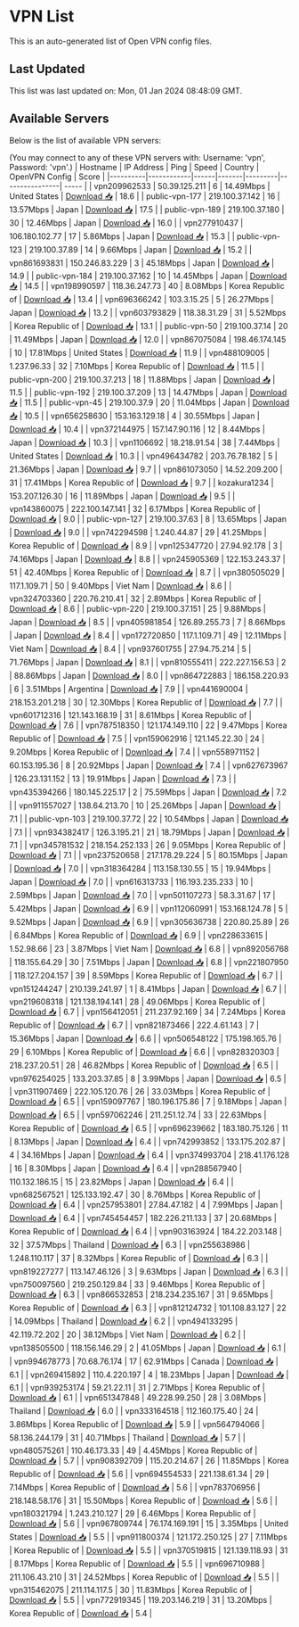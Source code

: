 # VPN List

This is an auto-generated list of Open VPN config files.

## Last Updated

This list was last updated on: Mon, 01 Jan 2024 08:48:09 GMT.

## Available Servers

Below is the list of available VPN servers:

(You may connect to any of these VPN servers with: Username: 'vpn', Password: 'vpn'.)
| Hostname | IP Address | Ping | Speed | Country | OpenVPN Config | Score |
|----------|------------|------|-------|---------|----------------| ----- |
| vpn209962533 | 50.39.125.211 | 6 | 14.49Mbps | United States | [Download 📥](./configs/server_0_US.ovpn) | 18.6 |
| public-vpn-177 | 219.100.37.142 | 16 | 13.57Mbps | Japan | [Download 📥](./configs/server_1_JP.ovpn) | 17.5 |
| public-vpn-189 | 219.100.37.180 | 30 | 12.46Mbps | Japan | [Download 📥](./configs/server_2_JP.ovpn) | 16.0 |
| vpn277910437 | 106.180.102.77 | 17 | 5.86Mbps | Japan | [Download 📥](./configs/server_3_JP.ovpn) | 15.3 |
| public-vpn-123 | 219.100.37.89 | 14 | 9.66Mbps | Japan | [Download 📥](./configs/server_4_JP.ovpn) | 15.2 |
| vpn861693831 | 150.246.83.229 | 3 | 45.18Mbps | Japan | [Download 📥](./configs/server_5_JP.ovpn) | 14.9 |
| public-vpn-184 | 219.100.37.162 | 10 | 14.45Mbps | Japan | [Download 📥](./configs/server_6_JP.ovpn) | 14.5 |
| vpn198990597 | 118.36.247.73 | 40 | 8.08Mbps | Korea Republic of | [Download 📥](./configs/server_7_KR.ovpn) | 13.4 |
| vpn696366242 | 103.3.15.25 | 5 | 26.27Mbps | Japan | [Download 📥](./configs/server_8_JP.ovpn) | 13.2 |
| vpn603793829 | 118.38.31.29 | 31 | 5.52Mbps | Korea Republic of | [Download 📥](./configs/server_9_KR.ovpn) | 13.1 |
| public-vpn-50 | 219.100.37.14 | 20 | 11.49Mbps | Japan | [Download 📥](./configs/server_10_JP.ovpn) | 12.0 |
| vpn867075084 | 198.46.174.145 | 10 | 17.81Mbps | United States | [Download 📥](./configs/server_11_US.ovpn) | 11.9 |
| vpn488109005 | 1.237.96.33 | 32 | 7.10Mbps | Korea Republic of | [Download 📥](./configs/server_12_KR.ovpn) | 11.5 |
| public-vpn-200 | 219.100.37.213 | 18 | 11.88Mbps | Japan | [Download 📥](./configs/server_13_JP.ovpn) | 11.5 |
| public-vpn-192 | 219.100.37.209 | 13 | 14.47Mbps | Japan | [Download 📥](./configs/server_14_JP.ovpn) | 11.5 |
| public-vpn-45 | 219.100.37.9 | 20 | 11.04Mbps | Japan | [Download 📥](./configs/server_15_JP.ovpn) | 10.5 |
| vpn656258630 | 153.163.129.18 | 4 | 30.55Mbps | Japan | [Download 📥](./configs/server_16_JP.ovpn) | 10.4 |
| vpn372144975 | 157.147.90.116 | 12 | 8.44Mbps | Japan | [Download 📥](./configs/server_17_JP.ovpn) | 10.3 |
| vpn1106692 | 18.218.91.54 | 38 | 7.44Mbps | United States | [Download 📥](./configs/server_18_US.ovpn) | 10.3 |
| vpn496434782 | 203.76.78.182 | 5 | 21.36Mbps | Japan | [Download 📥](./configs/server_19_JP.ovpn) | 9.7 |
| vpn861073050 | 14.52.209.200 | 31 | 17.41Mbps | Korea Republic of | [Download 📥](./configs/server_20_KR.ovpn) | 9.7 |
| kozakura1234 | 153.207.126.30 | 16 | 11.89Mbps | Japan | [Download 📥](./configs/server_21_JP.ovpn) | 9.5 |
| vpn143860075 | 222.100.147.141 | 32 | 6.17Mbps | Korea Republic of | [Download 📥](./configs/server_22_KR.ovpn) | 9.0 |
| public-vpn-127 | 219.100.37.63 | 8 | 13.65Mbps | Japan | [Download 📥](./configs/server_23_JP.ovpn) | 9.0 |
| vpn742294598 | 1.240.44.87 | 29 | 41.25Mbps | Korea Republic of | [Download 📥](./configs/server_24_KR.ovpn) | 8.9 |
| vpn125347720 | 27.94.92.178 | 3 | 74.16Mbps | Japan | [Download 📥](./configs/server_25_JP.ovpn) | 8.8 |
| vpn245905369 | 122.153.243.37 | 51 | 42.40Mbps | Korea Republic of | [Download 📥](./configs/server_26_KR.ovpn) | 8.7 |
| vpn380505029 | 117.1.109.71 | 50 | 9.40Mbps | Viet Nam | [Download 📥](./configs/server_27_VN.ovpn) | 8.6 |
| vpn324703360 | 220.76.210.41 | 32 | 2.89Mbps | Korea Republic of | [Download 📥](./configs/server_28_KR.ovpn) | 8.6 |
| public-vpn-220 | 219.100.37.151 | 25 | 9.88Mbps | Japan | [Download 📥](./configs/server_29_JP.ovpn) | 8.5 |
| vpn405981854 | 126.89.255.73 | 7 | 8.66Mbps | Japan | [Download 📥](./configs/server_30_JP.ovpn) | 8.4 |
| vpn172720850 | 117.1.109.71 | 49 | 12.11Mbps | Viet Nam | [Download 📥](./configs/server_31_VN.ovpn) | 8.4 |
| vpn937601755 | 27.94.75.214 | 5 | 71.76Mbps | Japan | [Download 📥](./configs/server_32_JP.ovpn) | 8.1 |
| vpn810555411 | 222.227.156.53 | 2 | 88.86Mbps | Japan | [Download 📥](./configs/server_33_JP.ovpn) | 8.0 |
| vpn864722883 | 186.158.220.93 | 6 | 3.51Mbps | Argentina | [Download 📥](./configs/server_34_AR.ovpn) | 7.9 |
| vpn441690004 | 218.153.201.218 | 30 | 12.30Mbps | Korea Republic of | [Download 📥](./configs/server_35_KR.ovpn) | 7.7 |
| vpn601712316 | 121.143.168.19 | 31 | 8.61Mbps | Korea Republic of | [Download 📥](./configs/server_36_KR.ovpn) | 7.6 |
| vpn787518350 | 121.174.149.110 | 22 | 9.47Mbps | Korea Republic of | [Download 📥](./configs/server_37_KR.ovpn) | 7.5 |
| vpn159062916 | 121.145.22.30 | 24 | 9.20Mbps | Korea Republic of | [Download 📥](./configs/server_38_KR.ovpn) | 7.4 |
| vpn558971152 | 60.153.195.36 | 8 | 20.92Mbps | Japan | [Download 📥](./configs/server_39_JP.ovpn) | 7.4 |
| vpn627673967 | 126.23.131.152 | 13 | 19.91Mbps | Japan | [Download 📥](./configs/server_40_JP.ovpn) | 7.3 |
| vpn435394266 | 180.145.225.17 | 2 | 75.59Mbps | Japan | [Download 📥](./configs/server_41_JP.ovpn) | 7.2 |
| vpn911557027 | 138.64.213.70 | 10 | 25.26Mbps | Japan | [Download 📥](./configs/server_42_JP.ovpn) | 7.1 |
| public-vpn-103 | 219.100.37.72 | 22 | 10.54Mbps | Japan | [Download 📥](./configs/server_43_JP.ovpn) | 7.1 |
| vpn934382417 | 126.3.195.21 | 21 | 18.79Mbps | Japan | [Download 📥](./configs/server_44_JP.ovpn) | 7.1 |
| vpn345781532 | 218.154.252.133 | 26 | 9.05Mbps | Korea Republic of | [Download 📥](./configs/server_45_KR.ovpn) | 7.1 |
| vpn237520658 | 217.178.29.224 | 5 | 80.15Mbps | Japan | [Download 📥](./configs/server_46_JP.ovpn) | 7.0 |
| vpn318364284 | 113.158.130.55 | 15 | 19.94Mbps | Japan | [Download 📥](./configs/server_47_JP.ovpn) | 7.0 |
| vpn616313733 | 116.193.235.233 | 10 | 2.59Mbps | Japan | [Download 📥](./configs/server_48_JP.ovpn) | 7.0 |
| vpn501107273 | 58.3.31.67 | 17 | 5.42Mbps | Japan | [Download 📥](./configs/server_49_JP.ovpn) | 6.9 |
| vpn112060991 | 153.168.124.78 | 5 | 9.52Mbps | Japan | [Download 📥](./configs/server_50_JP.ovpn) | 6.9 |
| vpn305636738 | 220.80.25.89 | 26 | 6.84Mbps | Korea Republic of | [Download 📥](./configs/server_51_KR.ovpn) | 6.9 |
| vpn228633615 | 1.52.98.66 | 23 | 3.87Mbps | Viet Nam | [Download 📥](./configs/server_52_VN.ovpn) | 6.8 |
| vpn892056768 | 118.155.64.29 | 30 | 7.51Mbps | Japan | [Download 📥](./configs/server_53_JP.ovpn) | 6.8 |
| vpn221807950 | 118.127.204.157 | 39 | 8.59Mbps | Korea Republic of | [Download 📥](./configs/server_54_KR.ovpn) | 6.7 |
| vpn151244247 | 210.139.241.97 | 1 | 8.41Mbps | Japan | [Download 📥](./configs/server_55_JP.ovpn) | 6.7 |
| vpn219608318 | 121.138.194.141 | 28 | 49.06Mbps | Korea Republic of | [Download 📥](./configs/server_56_KR.ovpn) | 6.7 |
| vpn156412051 | 211.237.92.169 | 34 | 7.24Mbps | Korea Republic of | [Download 📥](./configs/server_57_KR.ovpn) | 6.7 |
| vpn821873466 | 222.4.61.143 | 7 | 15.36Mbps | Japan | [Download 📥](./configs/server_58_JP.ovpn) | 6.6 |
| vpn506548122 | 175.198.165.76 | 29 | 6.10Mbps | Korea Republic of | [Download 📥](./configs/server_59_KR.ovpn) | 6.6 |
| vpn828320303 | 218.237.20.51 | 28 | 46.82Mbps | Korea Republic of | [Download 📥](./configs/server_60_KR.ovpn) | 6.5 |
| vpn976254025 | 133.203.37.85 | 8 | 3.99Mbps | Japan | [Download 📥](./configs/server_61_JP.ovpn) | 6.5 |
| vpn311907469 | 222.105.120.76 | 26 | 33.03Mbps | Korea Republic of | [Download 📥](./configs/server_62_KR.ovpn) | 6.5 |
| vpn159097767 | 180.196.175.86 | 7 | 9.18Mbps | Japan | [Download 📥](./configs/server_63_JP.ovpn) | 6.5 |
| vpn597062246 | 211.251.12.74 | 33 | 22.63Mbps | Korea Republic of | [Download 📥](./configs/server_64_KR.ovpn) | 6.5 |
| vpn696239662 | 183.180.75.126 | 11 | 8.13Mbps | Japan | [Download 📥](./configs/server_65_JP.ovpn) | 6.4 |
| vpn742993852 | 133.175.202.87 | 4 | 34.16Mbps | Japan | [Download 📥](./configs/server_66_JP.ovpn) | 6.4 |
| vpn374993704 | 218.41.176.128 | 16 | 8.30Mbps | Japan | [Download 📥](./configs/server_67_JP.ovpn) | 6.4 |
| vpn288567940 | 110.132.186.15 | 15 | 23.82Mbps | Japan | [Download 📥](./configs/server_68_JP.ovpn) | 6.4 |
| vpn682567521 | 125.133.192.47 | 30 | 8.76Mbps | Korea Republic of | [Download 📥](./configs/server_69_KR.ovpn) | 6.4 |
| vpn257953801 | 27.84.47.182 | 4 | 7.99Mbps | Japan | [Download 📥](./configs/server_70_JP.ovpn) | 6.4 |
| vpn745454457 | 182.226.211.133 | 37 | 20.68Mbps | Korea Republic of | [Download 📥](./configs/server_71_KR.ovpn) | 6.4 |
| vpn903163924 | 184.22.203.148 | 32 | 37.57Mbps | Thailand | [Download 📥](./configs/server_72_TH.ovpn) | 6.3 |
| vpn255638986 | 1.248.110.117 | 37 | 8.32Mbps | Korea Republic of | [Download 📥](./configs/server_73_KR.ovpn) | 6.3 |
| vpn819227277 | 113.147.46.126 | 3 | 9.63Mbps | Japan | [Download 📥](./configs/server_74_JP.ovpn) | 6.3 |
| vpn750097560 | 219.250.129.84 | 33 | 9.46Mbps | Korea Republic of | [Download 📥](./configs/server_75_KR.ovpn) | 6.3 |
| vpn866532853 | 218.234.235.167 | 31 | 9.65Mbps | Korea Republic of | [Download 📥](./configs/server_76_KR.ovpn) | 6.3 |
| vpn812124732 | 101.108.83.127 | 22 | 14.09Mbps | Thailand | [Download 📥](./configs/server_77_TH.ovpn) | 6.2 |
| vpn494133295 | 42.119.72.202 | 20 | 38.12Mbps | Viet Nam | [Download 📥](./configs/server_78_VN.ovpn) | 6.2 |
| vpn138505500 | 118.156.146.29 | 2 | 41.05Mbps | Japan | [Download 📥](./configs/server_79_JP.ovpn) | 6.1 |
| vpn994678773 | 70.68.76.174 | 17 | 62.91Mbps | Canada | [Download 📥](./configs/server_80_CA.ovpn) | 6.1 |
| vpn269415892 | 110.4.220.197 | 4 | 18.23Mbps | Japan | [Download 📥](./configs/server_81_JP.ovpn) | 6.1 |
| vpn939253174 | 59.21.22.11 | 31 | 2.71Mbps | Korea Republic of | [Download 📥](./configs/server_82_KR.ovpn) | 6.1 |
| vpn651347848 | 49.228.99.250 | 28 | 3.08Mbps | Thailand | [Download 📥](./configs/server_83_TH.ovpn) | 6.0 |
| vpn333164518 | 112.160.175.40 | 24 | 3.86Mbps | Korea Republic of | [Download 📥](./configs/server_84_KR.ovpn) | 5.9 |
| vpn564794066 | 58.136.244.179 | 31 | 40.71Mbps | Thailand | [Download 📥](./configs/server_85_TH.ovpn) | 5.7 |
| vpn480575261 | 110.46.173.33 | 49 | 4.45Mbps | Korea Republic of | [Download 📥](./configs/server_86_KR.ovpn) | 5.7 |
| vpn908392709 | 115.20.214.67 | 26 | 11.85Mbps | Korea Republic of | [Download 📥](./configs/server_87_KR.ovpn) | 5.6 |
| vpn694554533 | 221.138.61.34 | 29 | 7.14Mbps | Korea Republic of | [Download 📥](./configs/server_88_KR.ovpn) | 5.6 |
| vpn783706956 | 218.148.58.176 | 31 | 15.50Mbps | Korea Republic of | [Download 📥](./configs/server_89_KR.ovpn) | 5.6 |
| vpn180321794 | 1.243.210.127 | 29 | 6.46Mbps | Korea Republic of | [Download 📥](./configs/server_90_KR.ovpn) | 5.6 |
| vpn967809744 | 76.174.169.191 | 15 | 3.35Mbps | United States | [Download 📥](./configs/server_91_US.ovpn) | 5.5 |
| vpn911800374 | 121.172.250.125 | 27 | 7.11Mbps | Korea Republic of | [Download 📥](./configs/server_92_KR.ovpn) | 5.5 |
| vpn370519815 | 121.139.118.93 | 31 | 8.17Mbps | Korea Republic of | [Download 📥](./configs/server_93_KR.ovpn) | 5.5 |
| vpn696710988 | 211.106.43.210 | 31 | 24.52Mbps | Korea Republic of | [Download 📥](./configs/server_94_KR.ovpn) | 5.5 |
| vpn315462075 | 211.114.117.5 | 30 | 11.83Mbps | Korea Republic of | [Download 📥](./configs/server_95_KR.ovpn) | 5.5 |
| vpn772919345 | 119.203.146.219 | 31 | 13.20Mbps | Korea Republic of | [Download 📥](./configs/server_96_KR.ovpn) | 5.4 |
